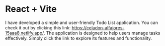 # React + Vite

I have developed a simple and user-friendly Todo List application. You can check it out by clicking this link: https://celadon-alfajores-15aaa8.netlify.app/. The application is designed to help users manage tasks effectively. Simply click the link to explore its features and functionality.

